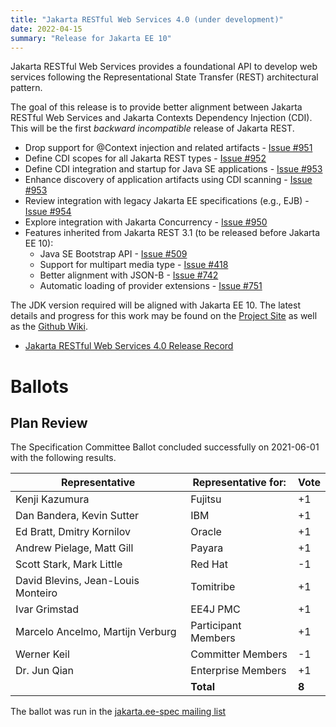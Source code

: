 ```yaml
---
title: "Jakarta RESTful Web Services 4.0 (under development)"
date: 2022-04-15
summary: "Release for Jakarta EE 10"
---
```

Jakarta RESTful Web Services provides a foundational API to develop web services following the Representational
State Transfer (REST) architectural pattern.

The goal of this release is to provide better alignment between Jakarta RESTful Web Services and 
Jakarta Contexts Dependency Injection (CDI). This will be the first _backward incompatible_ release of 
Jakarta REST.  

* Drop support for @Context injection and related artifacts - [Issue #951](https://github.com/eclipse-ee4j/jaxrs-api/issues/951)
* Define CDI scopes for all Jakarta REST types - [Issue #952](https://github.com/eclipse-ee4j/jaxrs-api/issues/952)
* Define CDI integration and startup for Java SE applications - [Issue #953](https://github.com/eclipse-ee4j/jaxrs-api/issues/953)
* Enhance discovery of application artifacts using CDI scanning - [Issue #953](https://github.com/eclipse-ee4j/jaxrs-api/issues/953)
* Review integration with legacy Jakarta EE specifications (e.g., EJB) - [Issue #954](https://github.com/eclipse-ee4j/jaxrs-api/issues/954)
* Explore integration with Jakarta Concurrency - [Issue #950](https://github.com/eclipse-ee4j/jaxrs-api/issues/950)
* Features inherited from Jakarta REST 3.1 (to be released before Jakarta EE 10):
    * Java SE Bootstrap API - [Issue #509](https://github.com/eclipse-ee4j/jaxrs-api/issues/509)
    * Support for multipart media type - [Issue #418](https://github.com/eclipse-ee4j/jaxrs-api/issues/418)
    * Better alignment with JSON-B - [Issue #742](https://github.com/eclipse-ee4j/jaxrs-api/issues/742)
    * Automatic loading of provider extensions - [Issue #751](https://github.com/eclipse-ee4j/jaxrs-api/issues/751)
    
The JDK version required will be aligned with Jakarta EE 10. The latest details and progress for this work 
may be found on the [Project Site](https://projects.eclipse.org/projects/ee4j.jaxrs) as well as the
[Github Wiki](https://github.com/eclipse-ee4j/jaxrs-api/wiki).

* [Jakarta RESTful Web Services 4.0 Release Record](https://projects.eclipse.org/projects/ee4j.jaxrs/releases/4.0.0)

# Ballots

## Plan Review

The Specification Committee Ballot concluded successfully on 2021-06-01 with the following results.

| Representative                                 | Representative for: |  Vote   |
|------------------------------------------------|---------------------|---------|
| Kenji Kazumura                                 | Fujitsu             |   +1    |
| Dan Bandera, Kevin Sutter                      | IBM                 |   +1    |
| Ed Bratt, Dmitry Kornilov                      | Oracle              |   +1    |
| Andrew Pielage, Matt Gill                      | Payara              |   +1    |
| Scott Stark, Mark Little                       | Red Hat             |   -1    |
| David Blevins, Jean-Louis Monteiro             | Tomitribe           |   +1    |
| Ivar Grimstad                                  | EE4J PMC            |   +1    |
| Marcelo Ancelmo, Martijn Verburg               | Participant Members |   +1    |
| Werner Keil                                    | Committer Members   |   -1    |
| Dr. Jun Qian                                   | Enterprise Members  |   +1    |
|                                                | **Total**           |  **8**  |

The ballot was run in the [jakarta.ee-spec mailing list](https://www.eclipse.org/lists/jakarta.ee-spec/msg01809.html)
